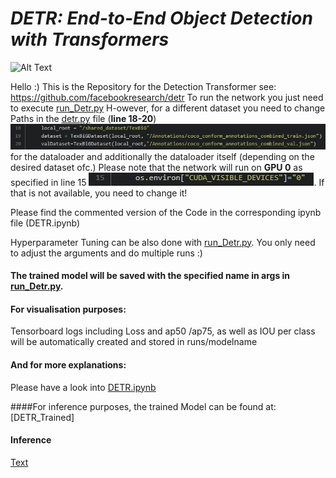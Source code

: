# *****DETR: End-to-End Object Detection with Transformers*****

![Alt Text](https://cdn.analyticsvidhya.com/wp-content/uploads/2020/05/Screenshot-from-2020-05-27-20-04-48.png)


Hello :)
This is the Repository for the Detection Transformer
see: https://github.com/facebookresearch/detr 
To run the network you just need to execute [run_Detr.py](https://github.com/justei97/DETR_document_layout/blob/main/run_Detr.py)
H-owever, for a different dataset you need to change Paths in the [detr.py](https://github.com/justei97/DETR_document_layout/blob/main/detr.py) file (**line 18-20**) ![Text](https://github.com/justei97/DETR_document_layout/blob/main/change_path.JPG)  
for the dataloader and additionally the dataloader itself (depending on the desired dataset ofc.) Please note that the network will run on **GPU 0** as specified in line 15 ![Text](https://github.com/justei97/DETR_document_layout/blob/main/GPU0.JPG). If that is not available, you need to change it!

Please find the commented version of the Code in the corresponding ipynb file (DETR.ipynb)

Hyperparameter Tuning can be also done with [run_Detr.py](https://github.com/justei97/DETR_document_layout/blob/main/run_Detr.py). You only need to adjust the arguments and do multiple runs :) 




#### The trained model will be saved with the specified name in args in [run_Detr.py](https://github.com/justei97/DETR_document_layout/blob/main/run_Detr.py).



#### For visualisation purposes:
Tensorboard logs including Loss and ap50 /ap75, as well as IOU per class will be automatically created and stored in runs/modelname



#### And for more explanations:
Please have a look into [DETR.ipynb](https://github.com/justei97/DETR_document_layout/blob/main/DETR.ipynb)

####For inference purposes, the trained Model can be found at:
[DETR_Trained]

#### Inference 

[Text](https://github.com/justei97/DETR_document_layout/blob/main/detr_test_inference.jpeg)


```python

```
